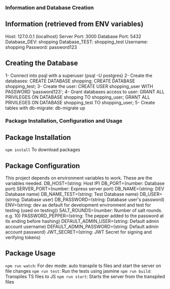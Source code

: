 ### Information and Database Creation

## Information (retrieved from ENV variables)
Host: 127.0.0.1 (localhost)
Server Port: 3000
Database Port: 5432
Database_DEV: shopping
Database_TEST: shopping_test
Username: shopping
Password: password123

## Creating the Database
1- Connect into psql with a superuser (psql -U postgres)
2- Create the databases:
        CREATE DATABASE shopping;
        CREATE DATABASE shopping_test;
3- Create the user:
        CREATE USER shopping_user WITH PASSWORD 'password123';
4- Grant databases access to user:
        GRANT ALL PRIVILEGES ON DATABASE shopping TO shopping_user;
        GRANT ALL PRIVILEGES ON DATABASE shopping_test TO shopping_user;
5- Create tables with db-migrate: db-migrate up

### Package Installation, Configuration and Usage

## Package Installation
`npm install` To download packages

## Package Configuration
This project depends on environment variables to work.
These are the variables needed.
DB_HOST=(string: Host IP)
DB_PORT=(number: Database port)
SERVER_PORT=(number: Express server port)
DB_NAME=(string: DEV Database name)
DB_NAME_TEST=(string: Test Database name)
DB_USER=(string: Database user)
DB_PASSWORD=(string: Database user's password)
ENV=(string: dev as default for development environment and test for testing (used on testing))
SALT_ROUNDS=(number: Number of salt rounds. e.g. 10)
PASSWORD_PEPPER=(string: The pepper added to the password at its ending before hashing)
DEFAULT_ADMIN_USER=(string: Default admin account username)
DEFAULT_ADMIN_PASSWORD=(string: Default admin account password)
JWT_SECRET=(string: JWT Secret for signing and verifying tokens)

## Package Usage
`npm run watch`: For dev mode: auto transpile ts files and start the server on file changes
`npm run test`: Run the tests using jasmine
`npm run build`: Transpiles TS files to JS
`npm run start`: Starts the server from the transpiled files